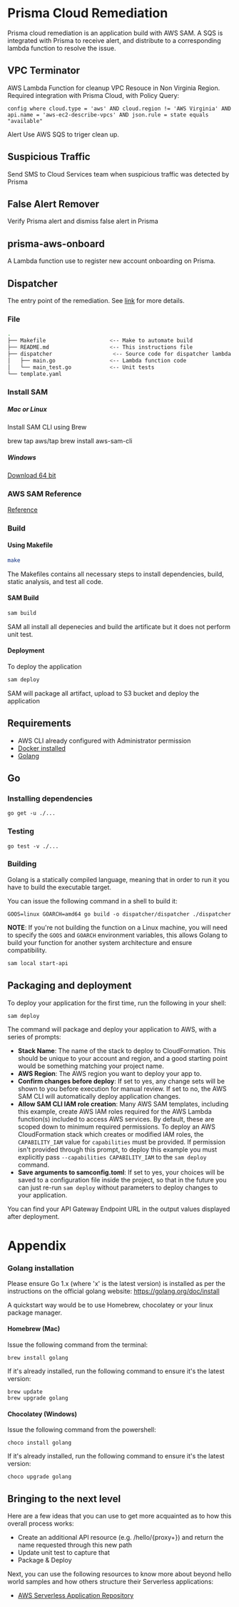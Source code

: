 # Prisma Cloud Remediation
Prisma cloud remediation is an application build with AWS SAM.
A SQS is integrated with Prisma to receive alert, and distribute
to a corresponding lambda function to resolve the issue.

## VPC Terminator
AWS Lambda Function for cleanup VPC Resouce in Non Virginia Region. 
Required integration with Prisma Cloud, with Policy Query:
```
config where cloud.type = 'aws' AND cloud.region != 'AWS Virginia' AND api.name = 'aws-ec2-describe-vpcs' AND json.rule = state equals "available"
```
Alert Use AWS SQS to triger clean up.

## Suspicious Traffic
Send SMS to Cloud Services team when suspicious traffic was detected by Prisma

## False Alert Remover
Verify Prisma alert and dismiss false alert in Prisma

## prisma-aws-onboard
A Lambda function use to register new account onboarding on Prisma.

## Dispatcher
The entry point of the remediation. See [link](./docs/prisma_integration_architecture.md) for more details.

### File
```bash
.
├── Makefile                    <-- Make to automate build
├── README.md                   <-- This instructions file
├── dispatcher                   <-- Source code for dispatcher lambda function
│   ├── main.go                 <-- Lambda function code
│   └── main_test.go            <-- Unit tests
└── template.yaml
```
### Install SAM
##### Mac or Linux
Install SAM CLI using Brew

brew tap aws/tap
brew install aws-sam-cli

##### Windows
[Download 64 bit](https://github.com/awslabs/aws-sam-cli/releases/latest/download/AWS_SAM_CLI_64_PY3.msi)

### AWS SAM Reference
[Reference](https://docs.aws.amazon.com/serverless-application-model/latest/developerguide/serverless-sam-cli-command-reference.html)

### Build 
#### Using Makefile
```bash
make
```
The Makefiles contains all necessary steps to install dependencies, build, static analysis, and test all code.

#### SAM Build
```bash
sam build
```
SAM all install all depenecies and build the artificate but it does not perform unit test.

#### Deployment
To deploy the application
```bash
sam deploy
```
SAM will package all artifact, upload to S3 bucket and deploy the application
## Requirements

* AWS CLI already configured with Administrator permission
* [Docker installed](https://www.docker.com/community-edition)
* [Golang](https://golang.org)

## Go

### Installing dependencies
```shell
go get -u ./...
```
### Testing
```shell
go test -v ./...
```

### Building

Golang is a statically compiled language, meaning that in order to run it you have to build the executable target.

You can issue the following command in a shell to build it:

```shell
GOOS=linux GOARCH=amd64 go build -o dispatcher/dispatcher ./dispatcher
```

**NOTE**: If you're not building the function on a Linux machine, you will need to specify the `GOOS` and `GOARCH` environment variables, this allows Golang to build your function for another system architecture and ensure compatibility.

```bash
sam local start-api
```

## Packaging and deployment

To deploy your application for the first time, run the following in your shell:

```bash
sam deploy
```

The command will package and deploy your application to AWS, with a series of prompts:

* **Stack Name**: The name of the stack to deploy to CloudFormation. This should be unique to your account and region, and a good starting point would be something matching your project name.
* **AWS Region**: The AWS region you want to deploy your app to.
* **Confirm changes before deploy**: If set to yes, any change sets will be shown to you before execution for manual review. If set to no, the AWS SAM CLI will automatically deploy application changes.
* **Allow SAM CLI IAM role creation**: Many AWS SAM templates, including this example, create AWS IAM roles required for the AWS Lambda function(s) included to access AWS services. By default, these are scoped down to minimum required permissions. To deploy an AWS CloudFormation stack which creates or modified IAM roles, the `CAPABILITY_IAM` value for `capabilities` must be provided. If permission isn't provided through this prompt, to deploy this example you must explicitly pass `--capabilities CAPABILITY_IAM` to the `sam deploy` command.
* **Save arguments to samconfig.toml**: If set to yes, your choices will be saved to a configuration file inside the project, so that in the future you can just re-run `sam deploy` without parameters to deploy changes to your application.

You can find your API Gateway Endpoint URL in the output values displayed after deployment.

# Appendix

### Golang installation

Please ensure Go 1.x (where 'x' is the latest version) is installed as per the instructions on the official golang website: https://golang.org/doc/install

A quickstart way would be to use Homebrew, chocolatey or your linux package manager.

#### Homebrew (Mac)

Issue the following command from the terminal:

```shell
brew install golang
```

If it's already installed, run the following command to ensure it's the latest version:

```shell
brew update
brew upgrade golang
```

#### Chocolatey (Windows)

Issue the following command from the powershell:

```shell
choco install golang
```

If it's already installed, run the following command to ensure it's the latest version:

```shell
choco upgrade golang
```

## Bringing to the next level

Here are a few ideas that you can use to get more acquainted as to how this overall process works:

* Create an additional API resource (e.g. /hello/{proxy+}) and return the name requested through this new path
* Update unit test to capture that
* Package & Deploy

Next, you can use the following resources to know more about beyond hello world samples and how others structure their Serverless applications:

* [AWS Serverless Application Repository](https://aws.amazon.com/serverless/serverlessrepo/)
